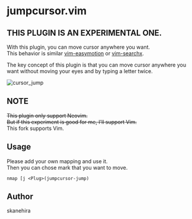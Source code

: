 # jumpcursor.vim
## **THIS PLUGIN IS AN EXPERIMENTAL ONE.**

With this plugin, you can move cursor anywhere you want.  
This behavior is similar [vim-easymotion](https://github.com/easymotion/vim-easymotion) or [vim-searchx](https://github.com/hrsh7th/vim-searchx).

The key concept of this plugin is that you can move cursor anywhere you want without moving your eyes and by typing a letter twice.

![cursor_jump](https://user-images.githubusercontent.com/7888591/151286736-3e0e7db6-203d-419f-b557-d2d4a4523951.gif)

## NOTE
~~This plugin only support Neovim.~~  
~~But if this experiment is good for me, I'll support Vim.~~  
This fork supports Vim.

## Usage
Please add your own mapping and use it.  
Then you can chose mark that you want to move.

```vim
nmap [j <Plug>(jumpcursor-jump)
```

## Author
skanehira
